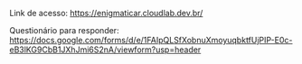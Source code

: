 Link de acesso: https://enigmaticar.cloudlab.dev.br/

Questionário para responder: https://docs.google.com/forms/d/e/1FAIpQLSfXobnuXmoyuqbktfUjPIP-E0c-eB3lKG9CbB1JXhJmi6S2nA/viewform?usp=header

